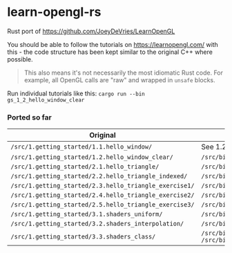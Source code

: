 # learn-opengl-rs
Rust port of https://github.com/JoeyDeVries/LearnOpenGL

You should be able to follow the tutorials on https://learnopengl.com/ with this - the code structure has been kept similar to the original C++ where possible.
> This also means it's not necessarily the most idiomatic Rust code. For example, all OpenGL calls are "raw" and wrapped in `unsafe` blocks.

Run individual tutorials like this:
`cargo run --bin gs_1_2_hello_window_clear`

### Ported so far
| Original | Port |
| --- | --- |
|`/src/1.getting_started/1.1.hello_window/` | See 1.2 (same with just 2 code lines more) |
| `/src/1.getting_started/1.2.hello_window_clear/` | `/src/bin/gs_1_2_hello_window_clear.rs` |
| `/src/1.getting_started/2.1.hello_triangle/` | `/src/bin/gs_2_1_hello_triangle.rs` |
| `/src/1.getting_started/2.2.hello_triangle_indexed/` | `/src/bin/gs_2_2_hello_triangle_indexed.rs` |
| `/src/1.getting_started/2.3.hello_triangle_exercise1/` | `/src/bin/gs_2_3_hello_triangle_exercise1.rs` |
| `/src/1.getting_started/2.4.hello_triangle_exercise2/` | `/src/bin/gs_2_4_hello_triangle_exercise2.rs` |
| `/src/1.getting_started/2.5.hello_triangle_exercise3/` | `/src/bin/gs_2_5_hello_triangle_exercise3.rs` |
| `/src/1.getting_started/3.1.shaders_uniform/` | `/src/bin/gs_3_1_shaders_uniform.rs` |
| `/src/1.getting_started/3.2.shaders_interpolation/` | `/src/bin/gs_3_2_shaders_interpolation.rs` |
| `/src/1.getting_started/3.3.shaders_class/` | `/src/bin/gs_3_3_shaders_class.rs` <br> `/src/bin/shaders.rs`

